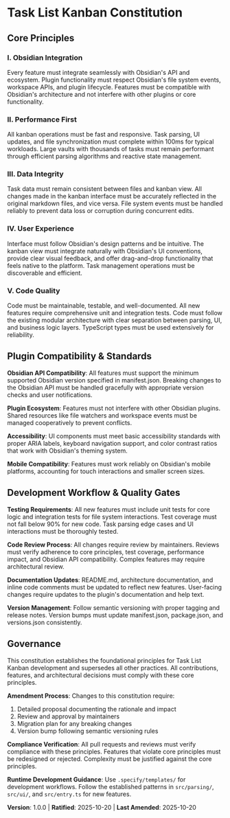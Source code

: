 <!--
SYNC IMPACT REPORT - Task List Kanban Constitution v1.0.0

Version change: [NONE - Initial Creation] → 1.0.0
- This is the initial creation of the constitution for the Task List Kanban project
- No previous version existed, establishing governance framework for Obsidian plugin development

Modified principles: [N/A - Initial Creation]
- I. Obsidian Integration (NEW)
- II. Performance First (NEW)
- III. Data Integrity (NEW)
- IV. User Experience (NEW)
- V. Code Quality (NEW)

Added sections:
- Plugin Compatibility & Standards (NEW)
- Development Workflow & Quality Gates (NEW)
- Complete Governance framework (NEW)

Removed sections: [N/A - Initial Creation]

Templates requiring updates:
- ✅ .specify/templates/plan-template.md - No updates needed (generic template compatible)
- ✅ .specify/templates/spec-template.md - No updates needed (generic template compatible)
- ✅ .specify/templates/tasks-template.md - No updates needed (generic template compatible)
- ✅ .specify/templates/commands/ - Directory empty, no updates needed

Follow-up TODOs:
- None - All placeholders resolved with appropriate values for Task List Kanban project
- Consider updating .github/ contribution guidelines to reference constitution principles
- Consider adding constitution compliance checklist to PR template if one exists
-->

# Task List Kanban Constitution

## Core Principles

### I. Obsidian Integration
Every feature must integrate seamlessly with Obsidian's API and ecosystem. Plugin functionality must respect Obsidian's file system events, workspace APIs, and plugin lifecycle. Features must be compatible with Obsidian's architecture and not interfere with other plugins or core functionality.

### II. Performance First
All kanban operations must be fast and responsive. Task parsing, UI updates, and file synchronization must complete within 100ms for typical workloads. Large vaults with thousands of tasks must remain performant through efficient parsing algorithms and reactive state management.

### III. Data Integrity
Task data must remain consistent between files and kanban view. All changes made in the kanban interface must be accurately reflected in the original markdown files, and vice versa. File system events must be handled reliably to prevent data loss or corruption during concurrent edits.

### IV. User Experience
Interface must follow Obsidian's design patterns and be intuitive. The kanban view must integrate naturally with Obsidian's UI conventions, provide clear visual feedback, and offer drag-and-drop functionality that feels native to the platform. Task management operations must be discoverable and efficient.

### V. Code Quality
Code must be maintainable, testable, and well-documented. All new features require comprehensive unit and integration tests. Code must follow the existing modular architecture with clear separation between parsing, UI, and business logic layers. TypeScript types must be used extensively for reliability.

## Plugin Compatibility & Standards

**Obsidian API Compatibility**: All features must support the minimum supported Obsidian version specified in manifest.json. Breaking changes to the Obsidian API must be handled gracefully with appropriate version checks and user notifications.

**Plugin Ecosystem**: Features must not interfere with other Obsidian plugins. Shared resources like file watchers and workspace events must be managed cooperatively to prevent conflicts.

**Accessibility**: UI components must meet basic accessibility standards with proper ARIA labels, keyboard navigation support, and color contrast ratios that work with Obsidian's theming system.

**Mobile Compatibility**: Features must work reliably on Obsidian's mobile platforms, accounting for touch interactions and smaller screen sizes.

## Development Workflow & Quality Gates

**Testing Requirements**: All new features must include unit tests for core logic and integration tests for file system interactions. Test coverage must not fall below 90% for new code. Task parsing edge cases and UI interactions must be thoroughly tested.

**Code Review Process**: All changes require review by maintainers. Reviews must verify adherence to core principles, test coverage, performance impact, and Obsidian API compatibility. Complex features may require architectural review.

**Documentation Updates**: README.md, architecture documentation, and inline code comments must be updated to reflect new features. User-facing changes require updates to the plugin's documentation and help text.

**Version Management**: Follow semantic versioning with proper tagging and release notes. Version bumps must update manifest.json, package.json, and versions.json consistently.

## Governance

This constitution establishes the foundational principles for Task List Kanban development and supersedes all other practices. All contributions, features, and architectural decisions must comply with these core principles.

**Amendment Process**: Changes to this constitution require:
1. Detailed proposal documenting the rationale and impact
2. Review and approval by maintainers
3. Migration plan for any breaking changes
4. Version bump following semantic versioning rules

**Compliance Verification**: All pull requests and reviews must verify compliance with these principles. Features that violate core principles must be redesigned or rejected. Complexity must be justified against the core principles.

**Runtime Development Guidance**: Use `.specify/templates/` for development workflows. Follow the established patterns in `src/parsing/`, `src/ui/`, and `src/entry.ts` for new features.

**Version**: 1.0.0 | **Ratified**: 2025-10-20 | **Last Amended**: 2025-10-20
